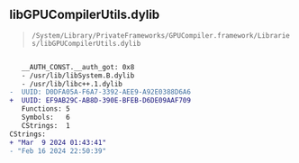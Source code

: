## libGPUCompilerUtils.dylib

> `/System/Library/PrivateFrameworks/GPUCompiler.framework/Libraries/libGPUCompilerUtils.dylib`

```diff

   __AUTH_CONST.__auth_got: 0x8
   - /usr/lib/libSystem.B.dylib
   - /usr/lib/libc++.1.dylib
-  UUID: D0DFA05A-F6A7-3392-AEE9-A92E0388D6A6
+  UUID: EF9AB29C-AB8D-390E-BFEB-D6DE09AAF709
   Functions: 5
   Symbols:   6
   CStrings:  1
CStrings:
+ "Mar  9 2024 01:43:41"
- "Feb 16 2024 22:50:39"

```
